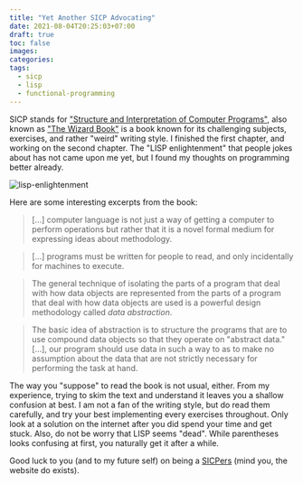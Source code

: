 ```yaml
---
title: "Yet Another SICP Advocating"
date: 2021-08-04T20:25:03+07:00
draft: true
toc: false
images:
categories:
tags:
  - sicp
  - lisp
  - functional-programming
---
```


SICP stands for ["Structure and Interpretation of Computer
Programs"](http://mitpress.mit.edu/sicp/full-text/book/book.html), also known as
["The Wizard Book"](https://wiki.c2.com/?TheWizardBook) is a book known for its
challenging subjects, exercises, and rather "weird" writing style. I finished
the first chapter, and working on the second chapter. The "LISP enlightenment"
that people jokes about has not came upon me yet, but I found my thoughts on
programming better already.

![lisp-enlightenment](../images/lisp-enlightenment.png)

Here are some interesting excerpts from
the book:

> [...] computer language is not just a way of getting a computer to perform
> operations but rather that it is a novel formal medium for expressing ideas
> about methodology.

> [...] programs must be written for people to read, and only incidentally for
> machines to execute.

> The general technique of isolating the parts of a program that deal with how
> data objects are represented from the parts of a program that deal with how
> data objects are used is a powerful design methodology called _data
> abstraction_.

> The basic idea of abstraction is to structure the programs that are to use
> compound data objects so that they operate on "abstract data." [...], our
> program should use data in such a way to as to make no assumption about the
> data that are not strictly necessary for performing the task at hand.

The way you "suppose" to read the book is not usual, either. From my experience,
trying to skim the text and understand it leaves you a shallow confusion at
best. I am not a fan of the writing style, but do read them carefully, and try
your best implementing every exercises throughout. Only look at a solution on
the internet after you did spend your time and get stuck. Also, do not be worry
that LISP seems "dead". While parentheses looks confusing at first, you
naturally get it after a while.

Good luck to you (and to my future self) on being a
[SICPers](https://www.sicpers.info/) (mind you, the website do exists).
